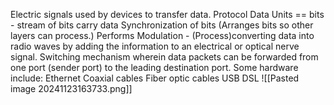Electric signals used by devices to transfer data.
Protocol Data Units == bits - stream of bits carry data
Synchronization of bits (Arranges bits so other layers can process.) 
Performs Modulation - (Process)converting data into radio waves by adding the information to an electrical or optical nerve signal.
Switching mechanism wherein data packets can be forwarded from one port (sender port) to the leading destination port.
Some hardware include: 
	Ethernet 
	Coaxial cables
	Fiber optic cables
	USB
	DSL
![[Pasted image 20241123163733.png]]
